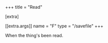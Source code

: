 +++
title = "Read"

[extra]

[[extra.args]]
name = "F"
type = "/savefile"
+++

When the thing's been read.